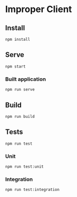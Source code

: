 # Improper Client

## Install

`npm install`

## Serve

`npm start`

### Built application

`npm run serve`

## Build

`npm run build`

## Tests

`npm run test`

### Unit

`npm run test:unit`

### Integration

`npm run test:integration`